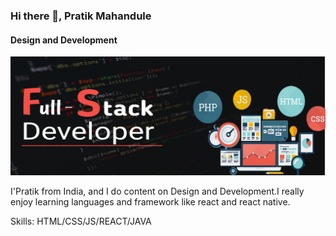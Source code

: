 ### Hi there 👋, Pratik Mahandule
#### Design and Development
![Design and Development](https://github.com/Pratik1091999/Pratik1091999/blob/main/backgroud%20cover.jpg)

I'Pratik from India, and I do content on Design and Development.I really enjoy learning languages and framework like react and react native.

Skills: HTML/CSS/JS/REACT/JAVA





